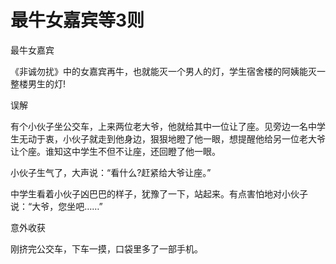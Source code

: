 # 最牛女嘉宾等3则

最牛女嘉宾 

《非诚勿扰》中的女嘉宾再牛，也就能灭一个男人的灯，学生宿舍楼的阿姨能灭一整楼男生的灯! 

误解 

有个小伙子坐公交车，上来两位老大爷，他就给其中一位让了座。见旁边一名中学生无动于衷，小伙子就走到他身边，狠狠地瞪了他一眼，想提醒他给另一位老大爷让个座。谁知这中学生不但不让座，还回瞪了他一眼。 

小伙子生气了，大声说：“看什么?赶紧给大爷让座。” 

中学生看着小伙子凶巴巴的样子，犹豫了一下，站起来。有点害怕地对小伙子说：“大爷，您坐吧……” 

意外收获 

刚挤完公交车，下车一摸，口袋里多了一部手机。